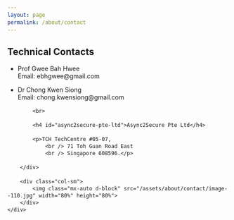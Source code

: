 ```yaml
---
layout: page
permalink: /about/contact
---
```


<div>
    <content>
    </content>
</div>
<div>
    <content>
    </content>
</div>

<div class="container">
    <div class="row">
        <div class="col-sm">
            <h2 id="technical-contacts">Technical Contacts</h2>
            <ul>
                <li>
                    <p>Prof Gwee Bah Hwee
                        <br /> Email: ebhgwee@gmail.com</p>
                </li>
                <li>
                    <p>Dr Chong Kwen Siong
                        <br /> Email: chong.kwensiong@gmail.com</p>
                </li>
            </ul>

            <br>

            <h4 id="async2secure-pte-ltd">Async2Secure Pte Ltd</h4>

            <p>TCH TechCentre #05-07,
                <br /> 71 Toh Guan Road East
                <br /> Singapore 608596.</p>

        </div>

        <div class="col-sm">
            <img class="mx-auto d-block" src="/assets/about/contact/image--110.jpg" width="80%" height="80%">
        </div>
    </div>

</div>
